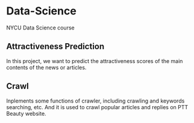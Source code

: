 # Data-Science
NYCU Data Science course

## Attractiveness Prediction
In this project, we want to predict the attractiveness scores of the main contents of the news or articles.

## Crawl
Inplements some functions of crawler, including crawling and keywords searching, etc.
And it is used to crawl popular articles and replies on PTT Beauty website.
